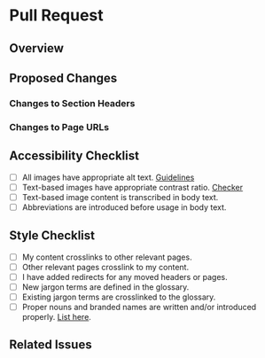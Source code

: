 # Pull Request

<!-- PLEASE READ THE COMMENTS BELOW -->

## Overview

<!-- Briefly summarize the proposed changes -->

## Proposed Changes

<!-- Provide specific details of what is changing -->

### Changes to Section Headers

<!--
Write down which headers have changed.

old-header -> new-header
-->

### Changes to Page URLs

<!--
Write down which pages have changed.

old/page.md -> new/page.md
-->

## Accessibility Checklist

- [ ] All images have appropriate alt text. [Guidelines](https://www.wcag.com/blog/good-alt-text-bad-alt-text-making-your-content-perceivable/)
- [ ] Text-based images have appropriate contrast ratio. [Checker](https://webaim.org/resources/contrastchecker/)
- [ ] Text-based image content is transcribed in body text.
- [ ] Abbreviations are introduced before usage in body text.

## Style Checklist

- [ ] My content crosslinks to other relevant pages.
- [ ] Other relevant pages crosslink to my content.
- [ ] I have added redirects for any moved headers or pages.
- [ ] New jargon terms are defined in the glossary.
- [ ] Existing jargon terms are crosslinked to the glossary.
- [ ] Proper nouns and branded names are written and/or introduced properly. [List here](https://docs.rc.uab.edu/contributing/contributor_guide/#terminology).

## Related Issues

<!--
Examples:
Fixes #123
Related to #101
-->
